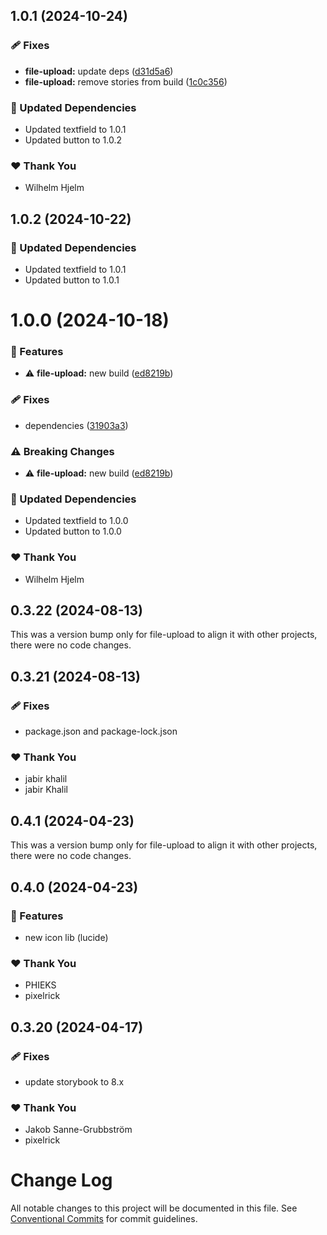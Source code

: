 ## 1.0.1 (2024-10-24)

### 🩹 Fixes

- **file-upload:** update deps ([d31d5a6](https://github.com/migrationsverket/midas/commit/d31d5a6))
- **file-upload:** remove stories from build ([1c0c356](https://github.com/migrationsverket/midas/commit/1c0c356))

### 🧱 Updated Dependencies

- Updated textfield to 1.0.1
- Updated button to 1.0.2

### ❤️  Thank You

- Wilhelm Hjelm

## 1.0.2 (2024-10-22)

### 🧱 Updated Dependencies

- Updated textfield to 1.0.1
- Updated button to 1.0.1

# 1.0.0 (2024-10-18)

### 🚀 Features

- ⚠️ **file-upload:** new build ([ed8219b](https://github.com/migrationsverket/midas/commit/ed8219b))

### 🩹 Fixes

- dependencies ([31903a3](https://github.com/migrationsverket/midas/commit/31903a3))

### ⚠️ Breaking Changes

- ⚠️ **file-upload:** new build ([ed8219b](https://github.com/migrationsverket/midas/commit/ed8219b))

### 🧱 Updated Dependencies

- Updated textfield to 1.0.0
- Updated button to 1.0.0

### ❤️ Thank You

- Wilhelm Hjelm

## 0.3.22 (2024-08-13)

This was a version bump only for file-upload to align it with other projects, there were no code changes.

## 0.3.21 (2024-08-13)

### 🩹 Fixes

- package.json and package-lock.json

### ❤️ Thank You

- jabir khalil
- jabir Khalil

## 0.4.1 (2024-04-23)

This was a version bump only for file-upload to align it with other projects, there were no code changes.

## 0.4.0 (2024-04-23)

### 🚀 Features

- new icon lib (lucide)

### ❤️ Thank You

- PHIEKS
- pixelrick

## 0.3.20 (2024-04-17)

### 🩹 Fixes

- update storybook to 8.x

### ❤️ Thank You

- Jakob Sanne-Grubbström
- pixelrick

# Change Log

All notable changes to this project will be documented in this file.
See [Conventional Commits](https://conventionalcommits.org) for commit guidelines.
